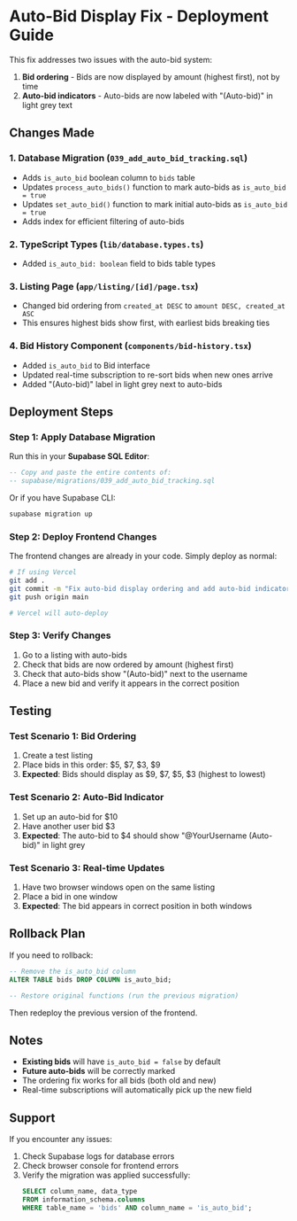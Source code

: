 # Auto-Bid Display Fix - Deployment Guide

This fix addresses two issues with the auto-bid system:
1. **Bid ordering** - Bids are now displayed by amount (highest first), not by time
2. **Auto-bid indicators** - Auto-bids are now labeled with "(Auto-bid)" in light grey text

## Changes Made

### 1. Database Migration (`039_add_auto_bid_tracking.sql`)
- Adds `is_auto_bid` boolean column to `bids` table
- Updates `process_auto_bids()` function to mark auto-bids as `is_auto_bid = true`
- Updates `set_auto_bid()` function to mark initial auto-bids as `is_auto_bid = true`
- Adds index for efficient filtering of auto-bids

### 2. TypeScript Types (`lib/database.types.ts`)
- Added `is_auto_bid: boolean` field to bids table types

### 3. Listing Page (`app/listing/[id]/page.tsx`)
- Changed bid ordering from `created_at DESC` to `amount DESC, created_at ASC`
- This ensures highest bids show first, with earliest bids breaking ties

### 4. Bid History Component (`components/bid-history.tsx`)
- Added `is_auto_bid` to Bid interface
- Updated real-time subscription to re-sort bids when new ones arrive
- Added "(Auto-bid)" label in light grey next to auto-bids

## Deployment Steps

### Step 1: Apply Database Migration

Run this in your **Supabase SQL Editor**:

```sql
-- Copy and paste the entire contents of:
-- supabase/migrations/039_add_auto_bid_tracking.sql
```

Or if you have Supabase CLI:
```bash
supabase migration up
```

### Step 2: Deploy Frontend Changes

The frontend changes are already in your code. Simply deploy as normal:

```bash
# If using Vercel
git add .
git commit -m "Fix auto-bid display ordering and add auto-bid indicators"
git push origin main

# Vercel will auto-deploy
```

### Step 3: Verify Changes

1. Go to a listing with auto-bids
2. Check that bids are now ordered by amount (highest first)
3. Check that auto-bids show "(Auto-bid)" next to the username
4. Place a new bid and verify it appears in the correct position

## Testing

### Test Scenario 1: Bid Ordering
1. Create a test listing
2. Place bids in this order: $5, $7, $3, $9
3. **Expected**: Bids should display as $9, $7, $5, $3 (highest to lowest)

### Test Scenario 2: Auto-Bid Indicator
1. Set up an auto-bid for $10
2. Have another user bid $3
3. **Expected**: The auto-bid to $4 should show "@YourUsername (Auto-bid)" in light grey

### Test Scenario 3: Real-time Updates
1. Have two browser windows open on the same listing
2. Place a bid in one window
3. **Expected**: The bid appears in correct position in both windows

## Rollback Plan

If you need to rollback:

```sql
-- Remove the is_auto_bid column
ALTER TABLE bids DROP COLUMN is_auto_bid;

-- Restore original functions (run the previous migration)
```

Then redeploy the previous version of the frontend.

## Notes

- **Existing bids** will have `is_auto_bid = false` by default
- **Future auto-bids** will be correctly marked
- The ordering fix works for all bids (both old and new)
- Real-time subscriptions will automatically pick up the new field

## Support

If you encounter any issues:
1. Check Supabase logs for database errors
2. Check browser console for frontend errors
3. Verify the migration was applied successfully:
   ```sql
   SELECT column_name, data_type 
   FROM information_schema.columns 
   WHERE table_name = 'bids' AND column_name = 'is_auto_bid';
   ```

